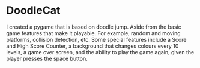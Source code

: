 # DoodleCat
I created a pygame that is based on doodle jump.
 Aside from the basic game features that make it playable. For example, random and moving platforms, collision detection, etc. Some special features include a Score and High Score Counter, a background that changes colours every 10 levels, a game over screen, and the ability to play the game again, given the player presses the space button. 
